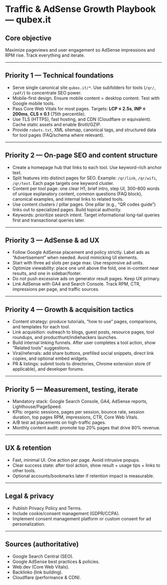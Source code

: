 # Traffic & AdSense Growth Playbook — qubex.it

## Core objective
Maximize pageviews and user engagement so AdSense impressions and RPM rise. Track everything and iterate.

---

## Priority 1 — Technical foundations
- Serve single canonical site `qubex.it/*`. Use subfolders for tools (`/qr/`, `/pdf/`) to concentrate SEO power.  
- Mobile-first design. Ensure mobile content = desktop content. Test with Google mobile tools.  
- Pass Core Web Vitals for most pages. Targets: **LCP ≤ 2.5s**, **INP ≤ 200ms**, **CLS ≤ 0.1** (75th percentile).  
- Use TLS (HTTPS), fast hosting, and CDN (Cloudflare or equivalent). Cache static assets and enable Brotli/GZIP.  
- Provide `robots.txt`, XML sitemap, canonical tags, and structured data for tool pages (FAQ/schema where relevant).  

---

## Priority 2 — On-page SEO and content structure
- Create a homepage hub that links to each tool. Use keyword-rich anchor text.  
- Split features into distinct pages for SEO. Example: `/qr/link`, `/qr/wifi`, `/qr/text`. Each page targets one keyword cluster.  
- Content per tool page: one clear H1, brief intro, step UI, 300–800 words of unique explanatory content, common questions (FAQ block), canonical examples, and internal links to related tools.  
- Use content clusters / pillar pages. One pillar (e.g., “QR codes guide”) links out to specialized pages. Build topical authority.  
- Keywords: prioritize search intent. Target informational long-tail queries first and transactional queries later.  

---

## Priority 3 — AdSense & ad UX
- Follow Google AdSense placement and policy strictly. Label ads as “Advertisement” when needed. Avoid mimicking UI elements.  
- Start with three ad slots per page max. Use responsive ad units.  
- Optimize viewability: place one unit above the fold, one in-content near results, and one in sidebar/footer.  
- Do not push excessive ads on generator result pages. Keep UX primary.  
- Link AdSense with GA4 and Search Console. Track RPM, CTR, impressions per page, and traffic sources.  

---

## Priority 4 — Growth & acquisition tactics
- Content strategy: produce tutorials, “how to use” pages, comparisons, and templates for each tool.  
- Link acquisition: outreach to blogs, guest posts, resource pages, tool roundups, and producthunt/indiehackers launches.  
- Build internal linking funnels. After user completes a tool action, show “Related tools” suggestions.  
- Viral/referrals: add share buttons, prefilled social snippets, direct link copies, and optional embed widgets.  
- PR & listings: submit tools to directories, Chrome extension store (if applicable), and developer forums.  

---

## Priority 5 — Measurement, testing, iterate
- Mandatory stack: Google Search Console, GA4, AdSense reports, Lighthouse/PageSpeed.  
- KPIs: organic sessions, pages per session, bounce rate, session duration, top pages RPM, impressions, CTR, Core Web Vitals.  
- A/B test ad placements on high-traffic pages.  
- Monthly content audit: promote top 20% pages that drive 80% revenue.  

---

## UX & retention
- Fast, minimal UI. One action per page. Avoid intrusive popups.  
- Clear success state: after tool action, show result + usage tips + links to other tools.  
- Optional accounts/bookmarks later if retention impact is measurable.  

---

## Legal & privacy
- Publish Privacy Policy and Terms.  
- Include cookie/consent management (GDPR/CCPA).  
- Implement consent management platform or custom consent for ad personalization.  

---

## Sources (authoritative)
- Google Search Central (SEO).  
- Google AdSense best practices & policies.  
- Web.dev (Core Web Vitals).  
- Backlinko (link building).  
- Cloudflare (performance & CDN).  
